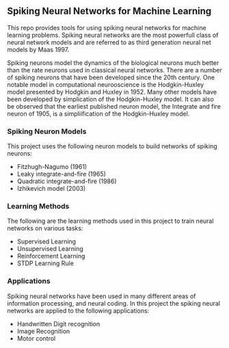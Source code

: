 ## Spiking Neural Networks for Machine Learning
This repo provides tools for using spiking neural networks for machine learning problems. Spiking neural networks are the most powerfull class of neural network models and are referred to as third generation neural net models by Maas 1997. 

Spiking neurons model the dynamics of the biological neurons much better than the rate neurons used in classical neural networks. There are a number of spiking neurons that have been developed since the 20th century. One notable model in computational neurooscience is the Hodgkin-Huxley model presented by Hodgkin and Huxley in 1952. Many other models have been developed by simplication of the Hodgkin-Huxley model. It can also be observed that the earliest published neuron model, the Integrate and fire neuron of 1905, is a simpliification of the Hodgkin-Huxley model.

### Spiking Neuron Models
This project uses the following neuron models to build networks of spiking neurons:
  - Fitzhugh-Nagumo (1961)
  - Leaky integrate-and-fire (1965)
  - Quadratic integrate-and-fire (1986)
  - Izhikevich model (2003)

### Learning Methods
The following are the learning methods used in this project to train neural networks on various tasks:
  - Supervised Learning
  - Unsupervised Learning
  - Reinforcement Learning
  - STDP Learning Rule

### Applications
Spiking neural networks have been used in many different areas of information processing, and neural coding. In this project the spiking neural networks are applied to the following applications:
  - Handwritten Digit recognition
  - Image Recognition
  - Motor control
